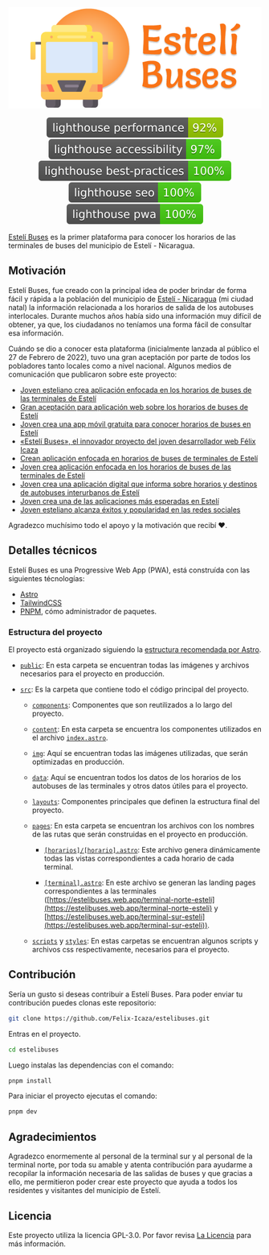 <div align="center">

[![Estelí Buses](./src/img/estelibuses-logo.png)](https://estelibuses.web.app)

[![Lighthouse Performance Badge](./public/performance/lighthouse_performance.svg)](https://github.com/Felix-Icaza/estelibuses)
[![Lighthouse Accessibility Badge](./public/performance/lighthouse_accessibility.svg)](https://github.com/Felix-Icaza/estelibuses)
[![Lighthouse Best Practices Badge](./public/performance/lighthouse_best-practices.svg)](https://github.com/Felix-Icaza/estelibuses)
[![Lighthouse SEO Badge](./public/performance/lighthouse_seo.svg)](https://github.com/Felix-Icaza/estelibuses)
[![Lighthouse PWA Badge](./public/performance/lighthouse_pwa.svg)](https://github.com/Felix-Icaza/estelibuses)

</div>

[Estelí Buses](https://estelibuses.web.app) es la primer plataforma para conocer los horarios de las terminales de buses del municipio de Estelí - Nicaragua.

## Motivación

Estelí Buses, fue creado con la principal idea de poder brindar de forma fácil y rápida a la población del municipio de [Estelí - Nicaragua](https://es.wikipedia.org/wiki/Estel%C3%AD) (mi ciudad natal) la información relacionada a los horarios de salida de los autobuses interlocales. Durante muchos años había sido una información muy difícil de obtener, ya que, los ciudadanos no teníamos una forma fácil de consultar esa información.

Cuándo se dio a conocer esta plataforma (inicialmente lanzada al público el 27 de Febrero de 2022), tuvo una gran aceptación por parte de todos los pobladores tanto locales como a nivel nacional. Algunos medios de comunicación que publicaron sobre este proyecto:

- [Joven esteliano crea aplicación enfocada en los horarios de buses de las terminales de Estelí](https://radioabcstereo.com/nota/20991_joven-esteliano-crea-aplicacion-enfocada-en-los-horarios-de-buses-de-las-terminales-de-esteli)
- [Gran aceptación para aplicación web sobre los horarios de buses de Estelí](https://radioabcstereo.com/nota/21129_gran-aceptacion-para-aplicacion-web-sobre-los-horarios-de-buses-de-esteli)
- [Joven crea una app móvil gratuita para conocer horarios de buses en Estelí](https://100noticias.com.ni/nacionales/113758-joven-crea-app-movil-gratuita-horario-bus-esteli/)
- [«Estelí Buses», el innovador proyecto del joven desarrollador web Félix Icaza](https://ipnicaragua.com/esteli-buses-el-innovador-proyecto-del-joven-desarrollador-web-felix-icaza/)
- [Crean aplicación enfocada en horarios de buses de terminales de Estelí](https://radiolaprimerisima.com/noticias-generales/generales/crean-aplicacion-enfocada-en-horarios-de-buses-de-terminales-de-esteli/)
- [Joven crea aplicación enfocada en los horarios de buses de las terminales de Estelí](https://radiouraccansiuna.com/joven-crea-aplicacion-enfocada-en-los-horarios-de-buses-de-las-terminales-de-esteli/)
- [Joven crea una aplicación digital que informa sobre horarios y destinos de autobuses interurbanos de Estelí](https://obreradelatecla.com/joven-crea-una-aplicacion-digital-que-informa-sobre-horarios-y-destinos-de-autobuses-interurbanos-de-esteli/)
- [Joven crea una de las aplicaciones más esperadas en Estelí](https://www.stereo-romance.com/departamentales/esteli/16973-joven-crea-una-de-las-aplicaciones-mas-esperadas-en-esteli.html)
- [Joven esteliano alcanza éxitos y popularidad en las redes sociales](https://www.facebook.com/telenortenic/videos/joven-esteliano-alcanza-%C3%A9xitos-y-popularidad-en-las-redes-sociales/261913276152210/)

Agradezco muchísimo todo el apoyo y la motivación que recibí ❤️.

## Detalles técnicos

Estelí Buses es una Progressive Web App (PWA), está construída con las siguientes técnologías:

- [Astro](https://astro.build/)
- [TailwindCSS](https://tailwindcss.com/)
- [PNPM](https://pnpm.io/), cómo administrador de paquetes.

### Estructura del proyecto

El proyecto está organizado siguiendo la [estructura recomendada por Astro](https://docs.astro.build/es/core-concepts/project-structure/).

- [`public`](public): En esta carpeta se encuentran todas las imágenes y archivos necesarios para el proyecto en producción.

- [`src`](src): Es la carpeta que contiene todo el código principal del proyecto.

  - [`components`](src/components): Componentes que son reutilizados a lo largo del proyecto.

  - [`content`](src/content): En esta carpeta se encuentra los componentes utilizados en el archivo [`index.astro`](https://github.com/Felix-Icaza/estelibuses/blob/main/src/pages/index.astro).

  - [`img`](src/content): Aquí se encuentran todas las imágenes utilizadas, que serán optimizadas en producción.

  - [`data`](src/data): Aquí se encuentran todos los datos de los horarios de los autobuses de las terminales y otros datos útiles para el proyecto.

  - [`layouts`](src/layouts): Componentes principales que definen la estructura final del proyecto.

  - [`pages`](src/pages): En esta carpeta se encuentran los archivos con los nombres de las rutas que serán construidas en el proyecto en producción.

    - [`[horarios]/[horario].astro`](src/pages/%5Bhorarios%5D/%5Bhorario%5D.astro): Este archivo genera dinámicamente todas las vistas correspondientes a cada horario de cada terminal.

    - [`[terminal].astro`](src/pages/%5Bterminal%5D.astro): En este archivo se generan las landing pages correspondientes a las terminales ([https://estelibuses.web.app/terminal-norte-esteli](https://estelibuses.web.app/terminal-norte-esteli) y [https://estelibuses.web.app/terminal-sur-esteli](https://estelibuses.web.app/terminal-sur-esteli)).

  - [`scripts`](src/scripts) y [`styles`](src/styles): En estas carpetas se encuentran algunos scripts y archivos css respectivamente, necesarios para el proyecto.

## Contribución

Sería un gusto si deseas contribuir a Estelí Buses. Para poder enviar tu contribución puedes clonas este repositorio:

```bash
git clone https://github.com/Felix-Icaza/estelibuses.git
```

Entras en el proyecto.

```bash
cd estelibuses
```

Luego instalas las dependencias con el comando:

```bash
pnpm install
```

Para iniciar el proyecto ejecutas el comando:

```bash
pnpm dev
```

## Agradecimientos

Agradezco enormemente al personal de la terminal sur y al personal de la terminal norte, por toda su amable y atenta contribución para ayudarme a recopilar la información necesaria de las salidas de buses y que gracias a ello, me permitieron poder crear este proyecto que ayuda a todos los residentes y visitantes del municipio de Estelí.

## Licencia

Este proyecto utiliza la licencia GPL-3.0. Por favor revisa [La Licencia](LICENSE) para más información.
